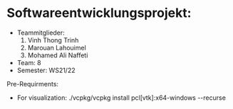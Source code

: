 # Softwareentwicklungsprojekt: <Punktwolkensegmentierung mittels Machine Learning>

- Teammitglieder:
  1.  Vinh Thong Trinh
  2.  Marouan Lahouimel
  3.  Mohamed Ali Naffeti
- Team: 8
- Semester: WS21/22

Pre-Requirments:
- For visualization:
  ./vcpkg/vcpkg install pcl[vtk]:x64-windows --recurse
